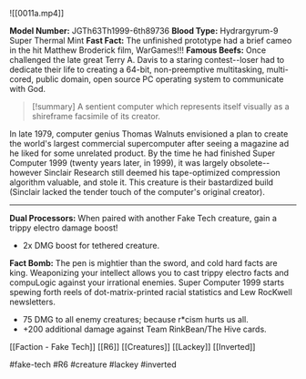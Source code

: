 ![[0011a.mp4]]

**Model Number:** JGTh63Th1999-6th89736 
**Blood Type:** Hydrargyrum-9 Super Thermal Mint 
**Fast Fact:** The unfinished prototype had a brief cameo in the hit Matthew Broderick film, WarGames!!! 
**Famous Beefs:** Once challenged the late great Terry A. Davis to a staring contest--loser had to dedicate their life to creating a 64-bit, non-preemptive multitasking, multi-cored, public domain, open source PC operating system to communicate with God.

> [!summary] 
> A sentient computer which represents itself visually as a shireframe facsimile of its creator. 

In late 1979, computer genius Thomas Walnuts envisioned a plan to create the world's largest commercial supercomputer after seeing a magazine ad he liked for some unrelated product. By the time he had finished Super Computer 1999 (twenty years later, in 1999), it was largely obsolete--however Sinclair Research still deemed his tape-optimized compression algorithm valuable, and stole it. This creature is their bastardized build (Sinclair lacked the tender touch of the computer's original creator).
***
**Dual Processors:** When paired with another Fake Tech creature, gain a trippy electro damage boost! 
* 2x DMG boost for tethered creature.

**Fact Bomb:** The pen is mightier than the sword, and cold hard facts are king. Weaponizing your intellect allows you to cast trippy electro facts and compuLogic against your irrational enemies. Super Computer 1999 starts spewing forth reels of dot-matrix-printed racial statistics and Lew RocKwell newsletters. 
* 75 DMG to all enemy creatures; because r*cism hurts us all. 
* +200 additional damage against Team RinkBean/The Hive cards.

[[Faction - Fake Tech]]
[[R6]]
[[Creatures]]
[[Lackey]]
[[Inverted]]

#fake-tech #R6 #creature #lackey #inverted
